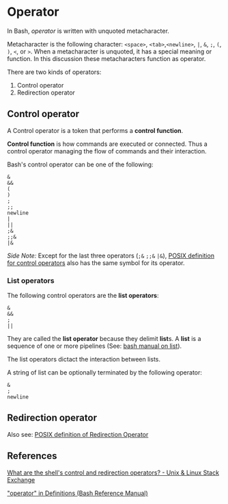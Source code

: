 # Operator

In Bash, *operator* is written with unquoted metacharacter. 

Metacharacter is the following character: `<space>`, `<tab>`,`<newline>`, `|`, `&`, `;`, `(`, `)`, `<`, or `>`. When a metacharacter is unquoted, it has a special meaning or function. In this discussion these metacharacters function as operator.

There are two kinds of operators:

1. Control operator
2. Redirection operator


## Control operator

A Control operator is a token that performs a **control function**. 

**Control function** is how commands are executed or connected. Thus a control operator managing the flow of commands and their interaction.

Bash's control operator can be one of the following: 

```
&
&&
(
)
;
;;
newline
|
||
;&
;;&
|&
```

*Side Note:* Except for the last three operators (`;&` `;;&` `|&`),  [POSIX definition for control operators](https://pubs.opengroup.org/onlinepubs/9699919799/basedefs/V1_chap03.html#tag_03_113) also has the same symbol for its operator.

### List operators

The following control operators are the **list operators**:

```
&
&&
;
||
```
They are called the **list operator** because they delimit **list**s. A **list** is a sequence of one or more pipelines (See: [bash manual on list](https://www.gnu.org/software/bash/manual/html_node/Lists.html)).

The list operators dictact the interaction between lists.

A string of list can be optionally terminated by the following operator:

```
&
;
newline
```


## Redirection operator

Also see: [POSIX definition of Redirection Operator](https://pubs.opengroup.org/onlinepubs/9699919799.2016edition/basedefs/V1_chap03.html#tag_03_318)







## References

[What are the shell's control and redirection operators? - Unix & Linux Stack Exchange](https://unix.stackexchange.com/questions/159513/what-are-the-shells-control-and-redirection-operators) 

["operator" in Definitions (Bash Reference Manual)](https://www.gnu.org/software/bash/manual/html_node/Definitions.html#index-operator_002c-shell) 

